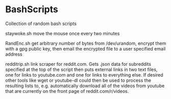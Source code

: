 # BashScripts
Collection of random bash scripts

staywoke.sh
move the mouse once every two minutes

RandEnc.sh
get arbitrary number of bytes from /dev/urandom, encrypt them with a gpg public key, then email the encrypted file to a user specified email address

redditrip.sh
link scraper for reddit.com. Gets .json data for subreddits specified at the top of the script then puts external links in two text files, one for links to youtube.com and one for links to everything else. If desired other tools like wget or youtube-dl could then be used to process the resulting lists to, e.g. automatically download all of the videos from youtube that are currently on the front page of reddit.com/r/videos.
